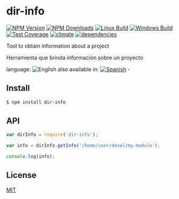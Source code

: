 # dir-info

[![NPM Version][npm-image]][npm-url]
[![NPM Downloads][downloads-image]][downloads-url]
[![Linux Build][travis-image]][travis-url]
[![Windows Build][appveyor-image]][appveyor-url]
[![Test Coverage][coveralls-image]][coveralls-url]
[![climate](https://img.shields.io/codeclimate/github/codenautas/dir-info.svg)](https://codeclimate.com/github/codenautas/dir-info)
[![dependencies](https://img.shields.io/david/codenautas/dir-info.svg)](https://david-dm.org/codenautas/dir-info)

<!--lang:en-->
Tool to obtain information about a project

<!--lang:es-->
Herramienta que brinda información sobre un proyecto

<!--multilang v0 en:README.md es:LEEME.md -->

<!--multilang buttons-->

language: ![English](https://raw.githubusercontent.com/codenautas/multilang/master/img/lang-en.png)
also available in:
[![Spanish](https://raw.githubusercontent.com/codenautas/multilang/master/img/lang-es.png)](LEEME.md) - 


<!--lang:en-->

## Install

<!--lang:es--]

## Instalación

[!--lang:*-->

```sh
$ npm install dir-info
```

## API

```js
var dirInfo = require('dir-info');

var info = dirInfo.getInfo('/home/user/devel/my-module');

console.log(info);
```

## License

[MIT](LICENSE)

[npm-image]: https://img.shields.io/npm/v/dir-info.svg?style=flat
[npm-url]: https://npmjs.org/package/dir-info
[travis-image]: https://img.shields.io/travis/codenautas/dir-info/master.svg?label=linux&style=flat
[travis-url]: https://travis-ci.org/codenautas/dir-info
[appveyor-image]: https://img.shields.io/appveyor/ci/emilioplatzer/dir-info/master.svg?label=windows&style=flat
[appveyor-url]: https://ci.appveyor.com/project/emilioplatzer/dir-info
[coveralls-image]: https://img.shields.io/coveralls/codenautas/dir-info/master.svg?style=flat
[coveralls-url]: https://coveralls.io/r/codenautas/dir-info
[downloads-image]: https://img.shields.io/npm/dm/dir-info.svg?style=flat
[downloads-url]: https://npmjs.org/package/dir-info
